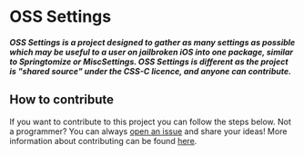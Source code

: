 # OSS Settings
##### OSS Settings is a project designed to gather as many settings as possible which may be useful to a user on jailbroken iOS into one package, similar to Springtomize or MiscSettings. OSS Settings is different as the project is "shared source" under the CSS-C licence, and anyone can contribute.

## How to contribute
If you want to contribute to this project you can follow the steps below. Not a programmer? You can always [open an issue](https://github.com/castyte/osssettings) and share your ideas! More information about contributing can be found [here](https://github.com/castyte/osssettings/CONTRIBUTING.md).
